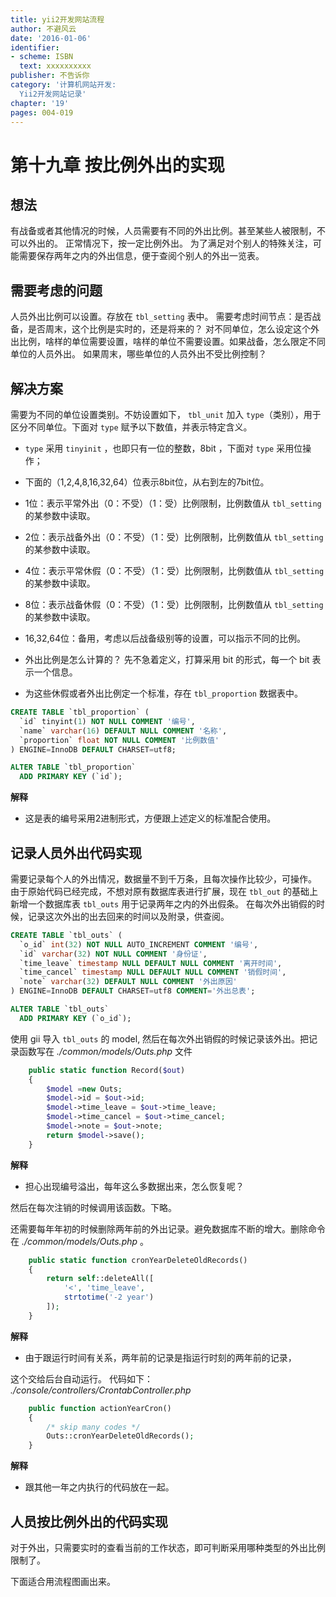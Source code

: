 ```yaml
---
title: yii2开发网站流程
author: 不避风云 
date: '2016-01-06'
identifier:
- scheme: ISBN
  text: xxxxxxxxxx
publisher: 不告诉你
category: '计算机网站开发:
  Yii2开发网站记录'
chapter: '19'
pages: 004-019
---
```


# 第十九章 按比例外出的实现

## 想法

有战备或者其他情况的时候，人员需要有不同的外出比例。甚至某些人被限制，不可以外出的。
正常情况下，按一定比例外出。
为了满足对个别人的特殊关注，可能需要保存两年之内的外出信息，便于查阅个别人的外出一览表。

## 需要考虑的问题

人员外出比例可以设置。存放在 `tbl_setting` 表中。
需要考虑时间节点：是否战备，是否周末，这个比例是实时的，还是将来的？
对不同单位，怎么设定这个外出比例，啥样的单位需要设置，啥样的单位不需要设置。如果战备，怎么限定不同单位的人员外出。
如果周末，哪些单位的人员外出不受比例控制？

## 解决方案

需要为不同的单位设置类别。不妨设置如下，
`tbl_unit` 加入 `type`（类别），用于区分不同单位。下面对 `type` 赋予以下数值，并表示特定含义。
+ `type` 采用 `tinyinit` ，也即只有一位的整数，8bit ，下面对 `type` 采用位操作；
+ 下面的（1,2,4,8,16,32,64）位表示8bit位，从右到左的7bit位。
+ 1位：表示平常外出（0：不受）（1：受）比例限制，比例数值从 `tbl_setting` 的某参数中读取。
+ 2位：表示战备外出（0：不受）（1：受）比例限制，比例数值从 `tbl_setting` 的某参数中读取。
+ 4位：表示平常休假（0：不受）（1：受）比例限制，比例数值从 `tbl_setting` 的某参数中读取。
+ 8位：表示战备休假（0：不受）（1：受）比例限制，比例数值从 `tbl_setting` 的某参数中读取。
+ 16,32,64位：备用，考虑以后战备级别等的设置，可以指示不同的比例。
+ 外出比例是怎么计算的？
先不急着定义，打算采用 bit 的形式，每一个 bit 表示一个信息。

+ 为这些休假或者外出比例定一个标准，存在 `tbl_proportion` 数据表中。

```sql
CREATE TABLE `tbl_proportion` (
  `id` tinyint(1) NOT NULL COMMENT '编号',
  `name` varchar(16) DEFAULT NULL COMMENT '名称',
  `proportion` float NOT NULL COMMENT '比例数值'
) ENGINE=InnoDB DEFAULT CHARSET=utf8;

ALTER TABLE `tbl_proportion`
  ADD PRIMARY KEY (`id`);
```

**解释**
+ 这是表的编号采用2进制形式，方便跟上述定义的标准配合使用。



## 记录人员外出代码实现

需要记录每个人的外出情况，数据量不到千万条，且每次操作比较少，可操作。
由于原始代码已经完成，不想对原有数据库表进行扩展，现在 `tbl_out` 的基础上新增一个数据库表 `tbl_outs` 用于记录两年之内的外出假条。
在每次外出销假的时候，记录这次外出的出去回来的时间以及附录，供查阅。


```sql
CREATE TABLE `tbl_outs` (
  `o_id` int(32) NOT NULL AUTO_INCREMENT COMMENT '编号',
  `id` varchar(32) NOT NULL COMMENT '身份证',
  `time_leave` timestamp NULL DEFAULT NULL COMMENT '离开时间',
  `time_cancel` timestamp NULL DEFAULT NULL COMMENT '销假时间',
  `note` varchar(32) DEFAULT NULL COMMENT '外出原因'
) ENGINE=InnoDB DEFAULT CHARSET=utf8 COMMENT='外出总表';

ALTER TABLE `tbl_outs`
  ADD PRIMARY KEY (`o_id`);
```

使用 gii 导入 `tbl_outs` 的 model, 然后在每次外出销假的时候记录该外出。把记录函数写在 *./common/models/Outs.php* 文件

```php
    public static function Record($out)
    {
        $model =new Outs;
        $model->id = $out->id;
        $model->time_leave = $out->time_leave;
        $model->time_cancel = $out->time_cancel;
        $model->note = $out->note;
        return $model->save();
    }
```

**解释**
+ 担心出现编号溢出，每年这么多数据出来，怎么恢复呢？

然后在每次注销的时候调用该函数。下略。

还需要每年年初的时候删除两年前的外出记录。避免数据库不断的增大。删除命令在 *./common/models/Outs.php* 。

```php
    public static function cronYearDeleteOldRecords()
    {
        return self::deleteAll([
            '<', 'time_leave',
            strtotime('-2 year')
        ]);
    }
```

**解释**
+ 由于跟运行时间有关系，两年前的记录是指运行时刻的两年前的记录，

这个交给后台自动运行。
代码如下： *./console/controllers/CrontabController.php*

```php
    public function actionYearCron()
    {
        /* skip many codes */
        Outs::cronYearDeleteOldRecords();
    }
```

**解释**
+ 跟其他一年之内执行的代码放在一起。

## 人员按比例外出的代码实现

对于外出，只需要实时的查看当前的工作状态，即可判断采用哪种类型的外出比例限制了。

下面适合用流程图画出来。

<html lang="en">
    <head>
        <meta charset="utf-8">
        <script src="../js/raphael-min.js"></script>
        <script src="../js/jquery.min.js"></script>
        <script src="../js/flowchart-latest.js"></script>
        <script>

            window.onload = function () {
                flowchart.parse(document.getElementById("code").value).drawSVG('canvas', {
                      // 'x': 30,
                      // 'y': 50,
                      'line-width': 3,
                      'line-length': 50,
                      'text-margin': 10,
                      'font-size': 14,
                      'font': 'normal',
                      'font-family': 'Helvetica',
                      'font-weight': 'normal',
                      'font-color': 'black',
                      'line-color': 'black',
                      'element-color': 'black',
                      'fill': 'white',
                      'yes-text': 'yes',
                      'no-text': 'no',
                      'arrow-end': 'block',
                      'scale': 1,
                      'symbols': {
                        'start': {
                          'font-color': 'red',
                          'element-color': 'green',
                          'fill': 'yellow'
                        },
                        'end':{ 'background-color': '#FFCCFF' }
                      },
                      'flowstate' : {
                        'past' : { 'fill' : '#CCCCCC', 'font-size' : 12},
                        'current' : {'fill' : 'yellow', 'font-color' : 'red', 'font-weight' : 'bold'},
                        'future' : { 'fill' : '#FFFF99'},
                        'request' : { 'fill' : 'blue'},
                        'invalid': {'fill' : '#444444'},
                        'approved' : { 'fill' : '#58C4A3', 'font-size' : 12, 'yes-text' : '批准', 'no-text' : '不定' },
                        'rejected' : { 'fill' : '#C45879', 'font-size' : 12, 'yes-text' : '不定', 'no-text' : '拒绝' }
                      }
                    });
            };
        </script>
    </head>
    <body>
        <div><textarea id="code" style="visibility:hidden;">
st=>start: 开始|past:>http://www.google.com[blank]
e=>end: 结束:>http://www.google.com
op1=>operation: My Operation|past
op2=>operation: Stuff|current
sub1=>subroutine: My Subroutine|invalid
cond=>condition: Yes
or No?|approved:>http://www.google.com
c2=>condition: Good idea|rejected
io=>inputoutput: catch something...|request

st->op1(right)->cond
cond(yes, right)->c2
cond(no)->sub1(left)->op1
c2(yes)->io->e
c2(no)->op2->e
        </textarea></div>
        <div id="canvas"></div>
    </body>
</html>




+ 如果是正常的周末，查看是否有人员外出比例限制，查找对应的比例数值，然后计算该数值，在人员外出的时候判断是否超出比例。
+ 如果是战备，类似正常周末，查看人员比例。
+ 对于外出时候的比例控制，只需要有检测这个动作即可。检测比例的操作交给其他地方完成。
+ 检测比例的操作应该交给 `tbl_personinfo` 也即 *./common/models/Personinfo.php* 来解决，对于外出人员状态改变的时候，检测可否改变。
+ 应当首先检测是否满足比例要求，才可以采取其他动作。
+ 该检测不考虑并发情况，也即如下情形：两个人同时请假，然而只有一个名额。但是他们同时在电脑上操作，在第一步检查的时候都通过了，
下面改变在位状态的时候，不再检查比例，可能导致实际给出了两个名额的情况。一般这种情况不容易发生，而解决方案过于复杂，不予考虑。



### 比例检测

*./common/models/Personinfo.php* 中，首先是不是一个人，如果是一个人，则计算比例，检测是否超出比例。
如果是多个人，则多个人必须是同一个单位的，然后计算比例，检测是否超出比例。代码如下： *./common/models/Personinfo.php*


接下来需要判断当前是什么工作状态，根据单位类型检测比例情况。对应的代码在 *./common/models/Unit.php*,
其中对工作类型的常量定义在 *./common/models/Lookup.php*, 以后考虑把所有的常量都定义在该文件下。

```php

```

干部外出和战士外出分开实现。不要把他们搅和在一起。代码太乱了。明天重新设计。

## 人员比例休假实现

战备情况下的